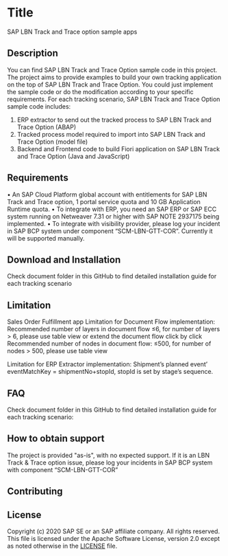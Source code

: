 # Title
SAP LBN Track and Trace option sample apps

## Description
You can find SAP LBN Track and Trace Option sample code in this project. The project aims to provide examples to build your own tracking application on the top of SAP LBN Track and Trace Option. You could just implement the sample code or do the modification according to your specific requirements. For each tracking scenario, SAP LBN Track and Trace Option sample code includes:
1.	ERP extractor to send out the tracked process to SAP LBN Track and Trace Option (ABAP)
2.	Tracked process model required to import into SAP LBN Track and Trace Option (model file)
3.	Backend and Frontend code to build Fiori application on SAP LBN Track and Trace Option (Java and JavaScript)

## Requirements
•	An SAP Cloud Platform global account with entitlements for SAP LBN Track and Trace option, 1 portal service quota and 10 GB Application Runtime quota.
•	To integrate with ERP, you need an SAP ERP or SAP ECC system running on Netweaver 7.31 or higher with SAP NOTE 2937175 being implemented. 
•	To integrate with visibility provider, please log your incident in SAP BCP system under component “SCM-LBN-GTT-COR”. Currently it will be supported manually.

## Download and Installation
Check document folder in this GitHub to find detailed installation guide for each tracking scenario


## Limitation
Sales Order Fulfillment app
Limitation for Document Flow implementation:
Recommended number of layers in document flow ≤6, for number of layers > 6, please use table view or extend the document flow click by click
Recommended number of nodes in document flow: ≤500, for number of nodes > 500, please use table view

Limitation for ERP Extractor implementation:
Shipment’s planned event’ eventMatchKey = shipmentNo+stopId, stopId is set by stage’s sequence.

## FAQ
Check document folder in this GitHub to find detailed installation guide for each tracking scenario:

## How to obtain support
The project is provided "as-is", with no expected support.
If it is an LBN Track & Trace option issue, please log your incidents in SAP BCP system with component “SCM-LBN-GTT-COR”

## Contributing

## License
Copyright (c) 2020 SAP SE or an SAP affiliate company. All rights reserved. This file is licensed under the Apache Software License, version 2.0 except as noted otherwise in the [LICENSE](LICENSE) file.
